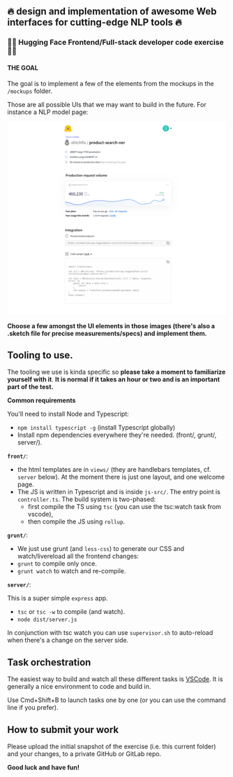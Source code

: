 ## 🔥 design and implementation of awesome Web interfaces for cutting-edge NLP tools 🔥

### 🤗🤗 Hugging Face Frontend/Full-stack developer code exercise 🤗🤗

#### THE GOAL

The goal is to implement a few of the elements from the mockups in the `/mockups` folder.

Those are all possible UIs that we may want to build in the future. For instance a NLP model page:

![image info](./mockups/Production@2x.png)

__Choose a few amongst the UI elements in those images (there's also a .sketch file for precise measurements/specs) and implement them.__

## Tooling to use.

The tooling we use is kinda specific so **please take a moment to familiarize yourself with it**.
__It is normal if it takes an hour or two and is an important part of the test.__

**Common requirements**

You'll need to install Node and Typescript:
- `npm install typescript -g` (install Typescript globally)
- Install npm dependencies everywhere they're needed. (front/, grunt/, server/).

**`front/`**: 

- the html templates are in `views/` (they are handlebars templates, cf. `server` below). At the moment there is just one layout, and one welcome page.
- The JS is written in Typescript and is inside `js-src/`. The entry point is `controller.ts`. The build system is two-phased: 
    - first compile the TS using `tsc` (you can use the tsc:watch task from vscode),
	- then compile the JS using `rollup`.
 
**`grunt/`**:

- We just use grunt (and `less-css`) to generate our CSS and watch/livereload all the frontend changes: 
- `grunt` to compile only once.
- `grunt watch` to watch and re-compile.

**`server/`**:

This is a super simple `express` app.
- `tsc` or `tsc -w` to compile (and watch).
- `node dist/server.js`

In conjunction with tsc watch you can use `supervisor.sh` to auto-reload when there's a change on the server side.

## Task orchestration

The easiest way to build and watch all these different tasks is [VSCode](https://code.visualstudio.com/). It is generally a nice environment to code and build in.

Use Cmd+Shift+B to launch tasks one by one (or you can use the command line if you prefer).

## How to submit your work

Please upload the initial snapshot of the exercise (i.e. this current folder) and your changes, to a private GitHub or GitLab repo.


__Good luck and have fun!__

